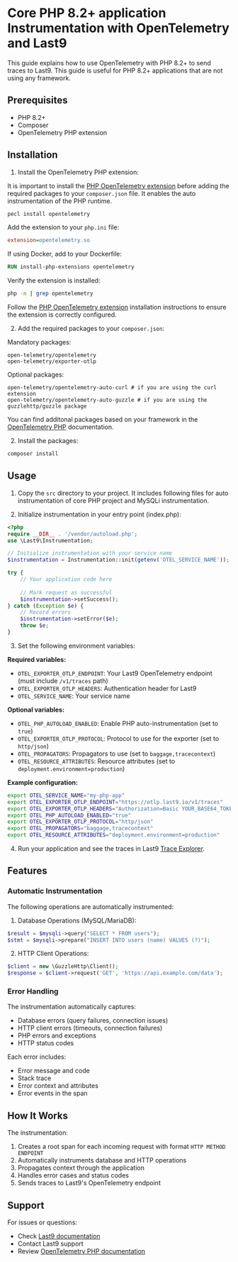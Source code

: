 # Core PHP 8.2+ application Instrumentation with OpenTelemetry and Last9

This guide explains how to use OpenTelemetry with PHP 8.2+ to send traces to Last9. This guide is useful for PHP 8.2+ applications that are not using any framework.

## Prerequisites

- PHP 8.2+
- Composer
- OpenTelemetry PHP extension

## Installation

1. Install the OpenTelemetry PHP extension:

It is important to install the [PHP OpenTelemetry extension](https://github.com/open-telemetry/opentelemetry-php-instrumentation) before adding the required packages to your `composer.json` file. It enables the auto instrumentation of the PHP runtime.


```bash
pecl install opentelemetry
```

Add the extension to your `php.ini` file:
```ini
extension=opentelemetry.so
```

If using Docker, add to your Dockerfile:

```dockerfile
RUN install-php-extensions opentelemetry
```

Verify the extension is installed:
```bash
php -m | grep opentelemetry
```

Follow the [PHP OpenTelemetry extension](https://opentelemetry.io/docs/zero-code/php/#install-the-opentelemetry-extension) installation instructions to ensure the extension is correctly configured.

2. Add the required packages to your `composer.json`:

Mandatory packages:

```
open-telemetry/opentelemetry
open-telemetry/exporter-otlp
```

Optional packages:

```
open-telemetry/opentelemetry-auto-curl # if you are using the curl extension
open-telemetry/opentelemetry-auto-guzzle # if you are using the guzzlehttp/guzzle package
```

You can find additonal packages based on your framework in the [OpenTelemetry PHP](https://opentelemetry.io/docs/instrumentation/php/) documentation.

2. Install the packages:

```bash
composer install
```

## Usage

1. Copy the `src` directory to your project.
It includes following files for auto instrumentation of core PHP project and MySQLi instrumentation.

2. Initialize instrumentation in your entry point (index.php):

```php
<?php
require __DIR__ . '/vendor/autoload.php';
use \Last9\Instrumentation;

// Initialize instrumentation with your service name
$instrumentation = Instrumentation::init(getenv('OTEL_SERVICE_NAME'));

try {
    // Your application code here
    
    // Mark request as successful
    $instrumentation->setSuccess();
} catch (Exception $e) {
    // Record errors
    $instrumentation->setError($e);
    throw $e;
}
```

3. Set the following environment variables:

**Required variables:**
- `OTEL_EXPORTER_OTLP_ENDPOINT`: Your Last9 OpenTelemetry endpoint (must include `/v1/traces` path)
- `OTEL_EXPORTER_OTLP_HEADERS`: Authentication header for Last9
- `OTEL_SERVICE_NAME`: Your service name

**Optional variables:**
- `OTEL_PHP_AUTOLOAD_ENABLED`: Enable PHP auto-instrumentation (set to `true`)
- `OTEL_EXPORTER_OTLP_PROTOCOL`: Protocol to use for the exporter (set to `http/json`)
- `OTEL_PROPAGATORS`: Propagators to use (set to `baggage,tracecontext`)
- `OTEL_RESOURCE_ATTRIBUTES`: Resource attributes (set to `deployment.environment=production`)

**Example configuration:**
```bash
export OTEL_SERVICE_NAME="my-php-app"
export OTEL_EXPORTER_OTLP_ENDPOINT="https://otlp.last9.io/v1/traces"
export OTEL_EXPORTER_OTLP_HEADERS="Authorization=Basic YOUR_BASE64_TOKEN"
export OTEL_PHP_AUTOLOAD_ENABLED="true"
export OTEL_EXPORTER_OTLP_PROTOCOL="http/json"
export OTEL_PROPAGATORS="baggage,tracecontext"
export OTEL_RESOURCE_ATTRIBUTES="deployment.environment=production"
```

4. Run your application and see the traces in Last9 [Trace Explorer](https://app.last9.io/traces).

## Features

### Automatic Instrumentation

The following operations are automatically instrumented:

1. Database Operations (MySQL/MariaDB):
```php
$result = $mysqli->query("SELECT * FROM users");
$stmt = $mysqli->prepare("INSERT INTO users (name) VALUES (?)");
```

2. HTTP Client Operations:
```php
$client = new \GuzzleHttp\Client();
$response = $client->request('GET', 'https://api.example.com/data');
```

### Error Handling

The instrumentation automatically captures:
- Database errors (query failures, connection issues)
- HTTP client errors (timeouts, connection failures)
- PHP errors and exceptions
- HTTP status codes

Each error includes:
- Error message and code
- Stack trace
- Error context and attributes
- Error events in the span

## How It Works

The instrumentation:
1. Creates a root span for each incoming request with format `HTTP METHOD ENDPOINT`
2. Automatically instruments database and HTTP operations
3. Propagates context through the application
4. Handles error cases and status codes
5. Sends traces to Last9's OpenTelemetry endpoint

## Support

For issues or questions:
- Check [Last9 documentation](https://docs.last9.io)
- Contact Last9 support
- Review [OpenTelemetry PHP documentation](https://opentelemetry.io/docs/instrumentation/php/)
